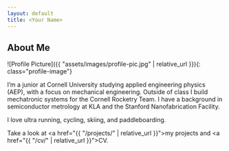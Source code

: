 ```yaml
---
layout: default
title: <Your Name>
---
```


## About Me


![Profile Picture]({{ "assets/images/profile-pic.jpg" | relative_url }}){: class="profile-image"}

 
I’m a junior at Cornell University studying applied engineering physics (AEP), with a focus on mechanical engineering. Outside of class I build mechatronic systems for the Cornell Rocketry Team. I have a background in semiconductor metrology at KLA and the Stanford Nanofabrication Facility.

I love ultra running, cycling, skiing, and paddleboarding.

Take a look at <a href="{{ "/projects/" | relative_url }}">my projects</a> and <a href="{{ "/cv/" | relative_url }}">CV</a>.
